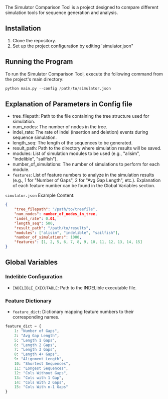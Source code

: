 The Simulator Comparison Tool is a project designed to compare different simulation tools for sequence generation and analysis.

## Installation
1. Clone the repository.
3. Set up the project configuration by editing `simulator.json"

## Running the Program
To run the Simulator Comparison Tool, execute the following command from the project's main directory:
```python
python main.py --config /path/to/simulator.json
```
## Explanation of Parameters in Config file
- tree_filepath: Path to the file containing the tree structure used for simulation.
- num_nodes: The number of nodes in the tree.
- indel_rate: The rate of indel (insertion and deletion) events during sequence simulation.
- length_seq: The length of the sequences to be generated.
- result_path: Path to the directory where simulation results will be saved.
- modules: List of simulation modules to be used (e.g., "alisim", "indelible", "sailfish").
- number_of_simulations: The number of simulations to perform for each module.
- `features`: List of feature numbers to analyze in the simulation results (e.g., 1 for "Number of Gaps", 2 for "Avg Gap Length", etc.). Explanation of each feature number can be found in the Global Variables section.

`simulator.json` Example Content:
```json
{
    "tree_filepath": "/path/to/treefile",
    "num_nodes": number_of_nodes_in_tree,
    "indel_rate": 0.01,
    "length_seq": 500,
    "result_path": "/path/to/results",
    "modules": ["alisim", "indelible", "sailfish"],
    "number_of_simulations": 1000,
    "features": [1, 2, 5, 6, 7, 8, 9, 10, 11, 12, 13, 14, 15]
}
```

## Global Variables

### Indelible Configuration
- `INDELIBLE_EXECUTABLE`: Path to the INDELible executable file.

### Feature Dictionary
- `feature_dict`: Dictionary mapping feature numbers to their corresponding names.
```python
feature_dict = {
    1: "Number of Gaps",
    2: "Avg Gap Length",
    5: "Length 1 Gaps",
    6: "Length 2 Gaps",
    7: "Length 3 Gaps",
    8: "Length 4+ Gaps",
    9: "Alignment Length",
    10: "Shortest Sequences",
    11: "Longest Sequences",
    12: "Cols Without Gaps",
    13: "Cols with 1 Gap",
    14: "Cols With 2 Gaps",
    15: "Cols With n-1 Gaps"
}
```


